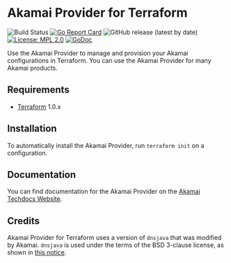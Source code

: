 Akamai Provider for Terraform
==================

![Build Status](https://github.com/akamai/terraform-provider-akamai/actions/workflows/checks.yml/badge.svg)
[![Go Report Card](https://goreportcard.com/badge/github.com/akamai/terraform-provider-akamai/v8)](https://goreportcard.com/report/github.com/akamai/terraform-provider-akamai/v8)
![GitHub release (latest by date)](https://img.shields.io/github/v/release/akamai/terraform-provider-akamai)
[![License: MPL 2.0](https://img.shields.io/badge/License-MPL_2.0-blue.svg)](https://opensource.org/licenses/MPL-2.0)
[![GoDoc](https://godoc.org/github.com/akamai/terraform-provider-akamai?status.svg)](https://pkg.go.dev/github.com/akamai/terraform-provider-akamai/v8)

Use the Akamai Provider to manage and provision your Akamai configurations in Terraform. You can use the Akamai Provider for many Akamai products.

## Requirements

- [Terraform](https://www.terraform.io/downloads.html) 1.0.x

## Installation

To automatically install the Akamai Provider, run `terraform init` on a configuration.

## Documentation

You can find documentation for the Akamai Provider on the [Akamai Techdocs Website](https://techdocs.akamai.com/terraform/docs/overview).

## Credits

Akamai Provider for Terraform uses a version of `dnsjava` that was modified by Akamai. `dnsjava` is used under the terms of the BSD 3-clause license, as shown in [this notice](pkg/providers/dns/internal/txtrecord/jparse.go).
